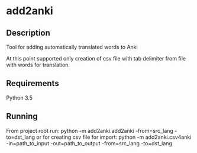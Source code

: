 # add2anki

## Description
Tool for adding automatically translated words to Anki

At this point supported only creation of csv file with tab delimiter from
file with words for translation.

## Requirements
Python 3.5

## Running
From project root run:
python -m add2anki.add2anki -from=src_lang -to=dst_lang
or for creating csv file for import:
python -m add2anki.csv4anki -in=path_to_input -out=path_to_output -from=src_lang -to=dst_lang